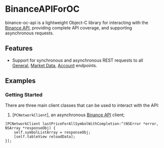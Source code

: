 # BinanceAPIForOC

binance-oc-api is a lightweight Object-C library for interacting with the [Binance API](https://www.binance.com/restapipub.html), providing complete API coverage, and supporting  asynchronous requests.

## Features
* Support for synchronous and asynchronous REST requests to all [General](https://www.binance.com/restapipub.html#user-content-general-endpoints), [Market Data](https://www.binance.com/restapipub.html#user-content-market-data-endpoints), [Account](https://www.binance.com/restapipub.html#user-content-account-endpoints) endpoints.

## Examples

### Getting Started

There are three main client classes that can be used to interact with the API:

1. [`PCNetworkClient`], an asynchronous [Binance API](https://www.binance.com/restapipub.html) client;

```Object-C
[PCNetworkClient lastPriceForAllSymbolWithCompletion:^(NSError *error, NSArray *responseObj) {
    self.symbolListArray = responseObj;
    [self.tableView reloadData];
}];
```
